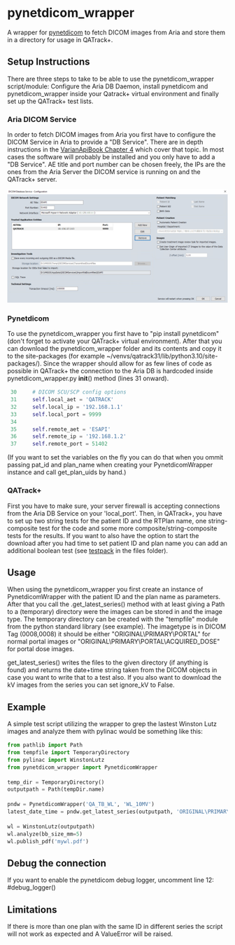 # pynetdicom_wrapper
A wrapper for [pynetdicom](https://pydicom.github.io/pynetdicom/stable/) to fetch DICOM images from Aria and store them in a directory for usage in QATrack+.

## Setup Instructions
There are three steps to take to be able to use the pynetdicom_wrapper script/module: Configure the Aria DB Daemon, install pynetdicom and pynetdicom_wrapper inside your Qatrack+ virtual environment and finally set up the QATrack+ test lists.

### Aria DICOM Service
In order to fetch DICOM images from Aria you first have to configure the DICOM Service in Aria to provide a "DB Service". There are in depth instructions in the [VarianApiBook Chapter 4](https://varianapis.github.io/VarianApiBook.pdf) which cover that topic. In most cases the software will probably be installed and you only have to add a "DB Service". AE title and port number can be chosen freely, the IPs are the ones from the Aria Server the DICOM service is running on and the QATrack+ server.

![Screenshot DB Service](./files/DBService01.png)

### Pynetdicom
To use the pynetdicom_wrapper you first have to "pip install pynetdicom" (don't forget to activate your QATrack+ virtual environment). After that you can download the pynetdicom_wrapper folder and its contents and copy it to the site-packages (for example ~/venvs/qatrack31/lib/python3.10/site-packages/). Since the wrapper should allow for as few lines of code as possible in QATrack+ the connection to the Aria DB is hardcoded inside pynetdicom_wrapper.py __init__() method (lines 31 onward).
```Python
 30     # DICOM SCU/SCP config options
 31     self.local_aet = 'QATRACK'
 32     self.local_ip = '192.168.1.1'
 33     self.local_port = 9999
 34
 35     self.remote_aet = 'ESAPI'
 36     self.remote_ip = '192.168.1.2'
 37     self.remote_port = 51402
```
(If you want to set the variables on the fly you can do that when you ommit passing pat_id and plan_name when creating your PynetdicomWrapper instance and call get_plan_uids by hand.)

### QATrack+
First you have to make sure, your server firewall is accepting connections from the Aria DB Service on your 'local_port'. Then, in QATrack+, you have to set up two string tests for the patient ID and the RTPlan name, one string-composite test for the code and some more composite/string-composite tests for the results. If you want to also have the option to start the download after you had time to set patient ID and plan name you can add an additional boolean test (see [testpack](./files/WL6X.tpk) in the files folder).

## Usage
When using the pynetdicom_wrapper you first create an instance of PynetdicomWrapper with the patient ID and the plan name as parameters. After that you call the .get_latest_series() method with at least giving a Path to a (temporary) directory were the images can be stored in and the image type. The temporary directory can be created with the "tempfile" module from the python standard library (see example). The imagetype is in DICOM Tag (0008,0008) it should be either "ORIGINAL\PRIMARY\PORTAL" for normal portal images or "ORIGINAL\PRIMARY\PORTAL\ACQUIRED_DOSE" for portal dose images.

get_latest_series() writes the files to the given directory (if anything is found) and returns the date+time string taken from the DICOM objects in case you want to write that to a test also.
If you also want to download the kV images from the series you can set ignore_kV to False.

## Example
A simple test script utilizing the wrapper to grep the lastest Winston Lutz images and analyze them with pylinac would be something like this:
```Python
from pathlib import Path
from tempfile import TemporaryDirectory
from pylinac import WinstonLutz
from pynetdicom_wrapper import PynetdicomWrapper

temp_dir = TemporaryDirectory()
outputpath = Path(tempDir.name)

pndw = PynetdicomWrapper('QA_TB_WL', 'WL_10MV')
latest_date_time = pndw.get_latest_series(outputpath, 'ORIGINAL\PRIMARY\PORTAL')

wl = WinstonLutz(outputpath)
wl.analyze(bb_size_mm=5)
wl.publish_pdf('mywl.pdf')
```

## Debug the connection
If you want to enable the pynetdicom debug logger, uncomment line 12: #debug_logger()

## Limitations
If there is more than one plan with the same ID in different series the script will not work as expected and A ValueError will be raised.
